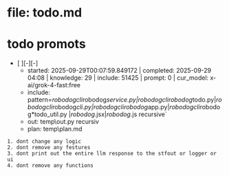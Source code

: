 # file: todo.md


# todo  promots
- [ ][-][-] 
  - started: 2025-09-29T00:07:59.849172 | completed: 2025-09-29 04:08 | knowledge: 29 | include: 51425 | prompt: 0 | cur_model: x-ai/grok-4-fast:free
  - include: pattern=*robodogcli*robodog*service.py|*robodogcli*robodog*todo.py|*robodogcli*robodog*cli.py|*robodogcli*robodog*app.py|*robodogcli*robodog*todo_util.py |*robodog*.jsx|*robodog*.js   recursive`
  - out: temp\out.py recursiv 
  - plan: temp\plan.md
```knowledge
1. dont change any logic
2. dont remove any festures
3. dont print out the entire llm response to the stfout or logger or ui
4. dont remove any functions
``` 